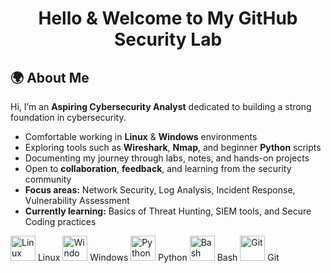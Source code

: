<h1 align="center">Hello & Welcome to My GitHub Security Lab</h1>
<div align="left">

  <h2><strong>🌍 About Me</strong></h2>

  <p>
    Hi, I’m an <strong>Aspiring Cybersecurity Analyst</strong> dedicated to building a strong foundation in cybersecurity.
  </p>

  <ul>
    <li>Comfortable working in <strong>Linux</strong> &amp; <strong>Windows</strong> environments</li>
    <li>Exploring tools such as <strong>Wireshark</strong>, <strong>Nmap</strong>, and beginner <strong>Python</strong> scripts</li>
    <li>Documenting my journey through labs, notes, and hands-on projects</li>
    <li>Open to <strong>collaboration</strong>, <strong>feedback</strong>, and learning from the security community</li>
    <li><strong>Focus areas:</strong> Network Security, Log Analysis, Incident Response, Vulnerability Assessment</li>
    <li><strong>Currently learning:</strong> Basics of Threat Hunting, SIEM tools, and Secure Coding practices</li>
  </ul>

</div>
<p align="left">
  <img src="https://cdn.jsdelivr.net/gh/devicons/devicon/icons/linux/linux-original.svg" alt="Linux" width="40" height="40"/> Linux  
  <img src="https://cdn.jsdelivr.net/gh/devicons/devicon/icons/windows8/windows8-original.svg" alt="Windows" width="40" height="40"/> Windows  
  <img src="https://cdn.jsdelivr.net/gh/devicons/devicon/icons/python/python-original.svg" alt="Python" width="40" height="40"/> Python  
  <img src="https://cdn.jsdelivr.net/gh/devicons/devicon/icons/bash/bash-original.svg" alt="Bash" width="40" height="40"/> Bash  
  <img src="https://cdn.jsdelivr.net/gh/devicons/devicon/icons/git/git-original.svg" alt="Git" width="40" height="40"/> Git  
</p>
